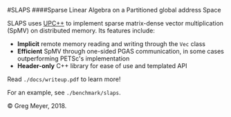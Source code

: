 #SLAPS
####Sparse Linear Algebra on a Partitioned global address Space

SLAPS uses [UPC++](https://bitbucket.org/berkeleylab/upcxx/wiki/Home) to implement sparse matrix-dense vector multiplication (SpMV) on distributed memory. Its features include:

 - **Implicit** remote memory reading and writing through the `Vec` class
 - **Efficient** SpMV through one-sided PGAS communication, in some cases outperforming PETSc's implementation
 - **Header-only** C++ library for ease of use and templated API

Read `./docs/writeup.pdf` to learn more!

For an example, see `./benchmark/slaps`.

&copy; Greg Meyer, 2018.